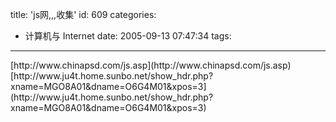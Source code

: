 title: 'js网,,,收集'
id: 609
categories:
  - 计算机与 Internet
date: 2005-09-13 07:47:34
tags:
---

<div id="msgcns!9697D6160EFEBC17!188" class="bvMsg">[http://www.chinapsd.com/js.asp](http://www.chinapsd.com/js.asp)
<div>[http://www.ju4t.home.sunbo.net/show_hdr.php?xname=MGO8A01&amp;dname=O6G4M01&amp;xpos=3](http://www.ju4t.home.sunbo.net/show_hdr.php?xname=MGO8A01&amp;dname=O6G4M01&amp;xpos=3)</div></div>